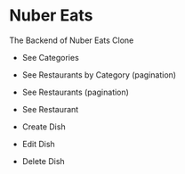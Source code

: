 # Nuber Eats

The Backend of Nuber Eats Clone


- See Categories
- See Restaurants by Category (pagination)
- See Restaurants (pagination)
- See Restaurant

- Create Dish
- Edit Dish
- Delete Dish
